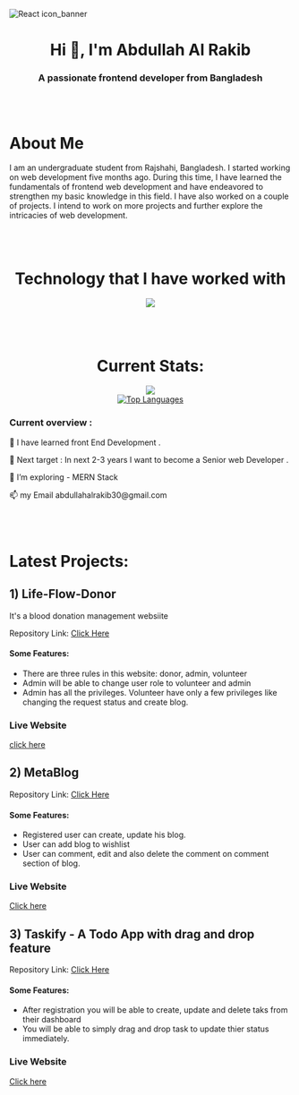 ![React icon_banner](https://github.com/alrakib1/alrakib1/blob/main/images/reactjs_banner.jpg)

<h1 align="center">Hi 👋, I'm Abdullah Al Rakib</h1>
<h3 align="center">A passionate frontend developer from Bangladesh</h3>
<br/>
<br/>

<h1 align="left">About Me</h1>
<p>I am an undergraduate student from Rajshahi, Bangladesh. I started working on web development five months ago. During this time, I have learned the fundamentals of frontend web development and have endeavored to strengthen my basic knowledge in this field. I have also worked on a couple of projects. I intend to work on more projects and further explore the intricacies of web development.</p>

<br/>
<br/>
<h1 align="center">Technology that I have worked with</h1>

<p align="center">
  <a href="https://skillicons.dev">
    <img src="https://skillicons.dev/icons?i=html,css,tailwind,javascript,react,nodejs,mongodb,expressjs,firebase" />
  </a>
</p>
<br/>
<br/>
<h1 align="center">Current Stats:</h1>

<div align="center"><a href="http://www.github.com/alrakib1"><img src="https://github-readme-streak-stats.herokuapp.com/?user=alrakib1&stroke=3382ed&background=181824&ring=3382ed&fire=3382ed&currStreakNum=3382ed&currStreakLabel=3382ed&sideNums=3382ed&sideLabels=3382ed&dates=3382ed&hide_border=true" /></a>
</div>
<div align="center">  <a href="https://github.com/alrakib1" align="left"><img src="https://github-readme-stats.vercel.app/api/top-langs/?username=alrakib1&langs_count=10&title_color=3382ed&text_color=3382ed&icon_color=3382ed&bg_color=181824&hide_border=true&locale=en&custom_title=Top%20%Languages" alt="Top Languages" /></a>
</div>

  
  
 

<div>
<h3 align="left">Current overview :</h3>

<p>🌱 I have learned front End Development .</p>
<p>🏁 Next target : In next 2-3 years I want to become a Senior web Developer .</p>
<p> 🔭 I’m exploring - MERN Stack</p>
<!-- <p>🤔 I’m trying - To learn Next js, TypeScript.</p> -->
<!-- <p>⚡ Fun fact - I have only started working 5 months ago.</p> -->
<p>📫 my Email abdullahalrakib30@gmail.com</p>

</div>
<br/>
<br/>

# Latest Projects:

<div>

## 1) Life-Flow-Donor
<p>It's a blood donation management websiite</p>
<p>Repository Link:  <a href="https://github.com/alrakib1/Blood-Donation-Client" target="_blank"> Click Here</a></p>
</div>
<h4>Some Features:</h4>
<ul>
<li>There are three rules in this website: donor, admin, volunteer</li>
<li>Admin will be able to change user role to volunteer and admin</li>
<li>Admin has all the privileges. Volunteer have only a few privileges like changing the request status and create blog.
 </li>
</ul>

### Live Website
<a href="https://life-flow-donor.vercel.app/" target="_blank">click here</a>
<div>

## 2) MetaBlog
<p>Repository Link:  <a href="https://github.com/alrakib1/Blog-Zone-Client"> Click Here</a></p>
</div>
<h4>Some Features:</h4>
<ul>
<li>Registered user can create, update his blog.</li>
<li>User can add blog to wishlist</li>
<li>User can comment, edit and also delete the comment on comment section of blog.</li>
</ul>

### Live Website
<a href="https://meta-blog-app.vercel.app/" target="_blank">Click here</a>
<div>



## 3) Taskify - A Todo App with drag and drop feature
<p>Repository Link:  <a href="https://taskify-web-app.vercel.app/" tareget="_"> Click Here</a></p>
</div>
<h4>Some Features:</h4>
<ul>
<li>After registration you will be able to create, update and delete taks from their dashboard</li>
<li>You will be able to simply drag and drop task to update thier status immediately.</li>
</ul>



### Live Website
<a href="https://taskify-web-app.vercel.app/" target="_blank">Click here</a>
